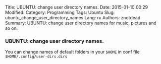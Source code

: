 Title: UBUNTU: change user directory names.
Date: 2015-01-10 00:29
Modified: 
Category: Programming
Tags: Ubuntu
Slug: ubuntu_change_user_directory_names
Lang: ru
Authors: znotdead
Summary: UBUNTU: change user directory names for music, pictures and so on.

### UBUNTU: change user directory names.

You can change names of default folders in your ```$HOME``` in conf file ```$HOME/.config/user-dirs.dirs```
